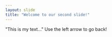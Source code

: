 ```yaml
---
layout: slide
title: "Welcome to our second slide!"
---
```

"This is my text..."
Use the left arrow to go back!
